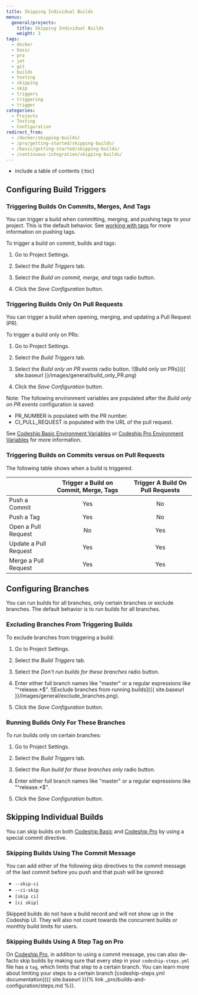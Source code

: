 ```yaml
---
title: Skipping Individual Builds
menus:
  general/projects:
    title: Skipping Individual Builds
    weight: 3
tags:
  - docker
  - basic
  - pro
  - jet
  - git
  - builds
  - testing
  - skipping
  - skip
  - triggers
  - triggering
  - trigger
categories:
  - Projects
  - Testing
  - Configuration
redirect_from:
  - /docker/skipping-builds/
  - /pro/getting-started/skipping-builds/
  - /basic/getting-started/skipping-builds/
  - /continuous-integration/skipping-builds/
---
```


* include a table of contents
{:toc}

## Configuring Build Triggers

### Triggering Builds On Commits, Merges, And Tags

You can trigger a build when committing, merging, and pushing tags to your project.  This is the default behavior. See [working with tags](https://git-scm.com/book/en/v2/Git-Basics-Tagging) for more information on pushing tags.   


To trigger a build on commit, builds and tags:

1. Go to Project Settings.

2. Select the _Build Triggers_ tab.

3. Select the _Build on commit, merge, and tags_ radio button.

4. Click the _Save Configuration_ button.


### Triggering Builds Only On Pull Requests

You can trigger a build when opening, merging, and updating a Pull Request (PR).

To trigger a build only on PRs:

1. Go to Project Settings.

2. Select the _Build Triggers_ tab.

3. Select the _Build only on PR events_ radio button.
![Build only on PRs]({{ site.baseurl }}/images/general/build_only_PR.png)
4. Click the _Save Configuration_ button.

Note:
The following environment variables are populated after the _Build only on PR events_ configuration is saved:
* PR_NUMBER is populated with the PR number.
* CI_PULL_REQUEST is populated with the URL of the pull request. 

See [Codeship Basic Environment Variables](https://https://documentation.codeship.com/basic/builds-and-configuration/set-environment-variables/) or [Codeship Pro Environment Variables](https://documentation.codeship.com/pro/builds-and-configuration/environment-variables/) for more information.

### Triggering Builds on Commits versus on Pull Requests

The following table shows when a build is triggered.
           

|                       	| Trigger a Build on Commit, Merge, Tags         |      | Trigger A Build On Pull Requests        	|
|-----------------------	|:----------------------------------------------:|:----:|:--------------------------------------------:	|
| Push a Commit                	|                       Yes                      |	|			No			|
| Push a Tag                  	|                       Yes                      |	|                      No                      	|
| Open a Pull Request   	|                       No                       |	|                      Yes                     	|
| Update a Pull Request 	|                       Yes                      |	|                      Yes                     	|
| Merge a Pull Request  	|                       Yes                      |	|                      Yes                     	|


## Configuring Branches

You can run builds for all branches, only certain branches or exclude branches. 
The default behavior is to run builds for all branches.
 
### Excluding Branches From Triggering Builds

To exclude branches from triggering a build:

1. Go to Project Settings.

2. Select the _Build Triggers_ tab.

3. Select the _Don't run builds for these branches_ radio button.

4. Enter either full branch names like "master" or a regular expressions like "^release.*$".
![Exclude branches from running builds]({{ site.baseurl }}/images/general/exclude_branches.png).
5. Click the _Save Configuration_ button.

### Running Builds Only For These Branches

To run builds only on certain branches: 

1. Go to Project Settings.

2. Select the _Build Triggers_ tab.

3. Select the _Run build for these branches only_ radio button.

4. Enter either full branch names like "master" or a regular expressions like "^release.*$".

5. Click the _Save Configuration_ button.

## Skipping Individual Builds

You can skip builds on both [Codeship Basic](https://codeship.com/features/basic) and [Codeship Pro](https://codeship.com/features/pro) by using a special commit directive.

### Skipping Builds Using The Commit Message

You can add either of the following skip directives to the commit message of the last commit before you push and that push will be ignored:

* `--skip-ci`
* `--ci-skip`
* `[skip ci]`
* `[ci skip]`

Skipped builds do not have a build record and will not show up in the Codeship UI. They will also not count towards the concurrent builds or monthly build limits for users.


### Skipping Builds Using A Step Tag on Pro

On [Codeship Pro](https://codeship.com/features/pro), in addition to using a commit message, you can also de-facto skip builds by making sure that every step in your `codeship-steps.yml` file has a `tag`, which limits that step to a certain branch. You can learn more about limiting your steps to a certain branch [codeship-steps.yml documentation]({{ site.baseurl }}{% link _pro/builds-and-configuration/steps.md %}).
